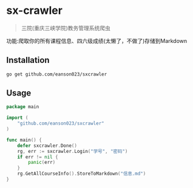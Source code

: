 # sx-crawler

> 三院(重庆三峡学院)教务管理系统爬虫

功能:爬取你的所有课程信息、四六级成绩(太懒了，不做了)存储到Markdown

## Installation

```bash
go get github.com/eanson023/sxcrawler
```

## Usage

```go
package main

import (
	"github.com/eanson023/sxcrawler"
)

func main() {
	defer sxcrawler.Done()
	rg, err := sxcrawler.Login("学号", "密码")
	if err != nil {
		panic(err)
	}
	rg.GetAllCourseInfo().StoreToMarkdown("信息.md")
}

```

